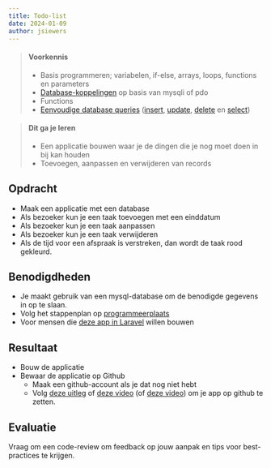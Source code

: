 ```yaml
---
title: Todo-list
date: 2024-01-09
author: jsiewers
---
```



> #### Voorkennis
> * Basis programmeren; variabelen, if-else, arrays, loops, functions en parameters
> * [Database-koppelingen](https://phpdelusions.net/pdo) op basis van mysqli of pdo
> * Functions
> * [Eenvoudige database queries](https://www.edutorial.nl/dbq/eenvoudige-queries/) ([insert](https://www.edutorial.nl/dbq/database-maken/#records-toevoegen), [update](https://www.edutorial.nl/dbq/database-maken/#records-updaten), [delete](https://www.edutorial.nl/dbq/database-maken/#records-verwijderen) en [select](https://www.edutorial.nl/dbq/gegevens-filteren/))

> #### Dit ga je leren
> * Een applicatie bouwen waar je de dingen die je nog moet doen in bij kan houden
> * Toevoegen, aanpassen en verwijderen van records 


## Opdracht
* Maak een applicatie met een database
* Als bezoeker kun je een taak toevoegen met een einddatum
* Als bezoeker kun je een taak aanpassen
* Als bezoeker kun je een taak verwijderen
* Als de tijd voor een afspraak is verstreken, dan wordt de taak rood gekleurd.

## Benodigdheden
* Je maakt gebruik van een mysql-database om de benodigde gegevens in op te slaan.
* Volg het stappenplan op [programmeerplaats](https://programmeerplaats.nl/to-do-list-php-pdo-mysql-database/)
* Voor mensen die [deze app in Laravel](https://masteringbackend.com/posts/laravel-framework-the-ultimate-guide#building-an-app-with-laravel) willen bouwen

## Resultaat
* Bouw de applicatie
* Bewaar de applicatie op Github
    * Maak een github-account als je dat nog niet hebt
    * Volg [deze uitleg](https://www.edutorial.nl/git/introductie/) of [deze video](https://www.youtube.com/watch?v=i_23KUAEtUM) (of [deze video](https://www.youtube.com/watch?v=HkdAHXoRtos)) om je app op github te zetten. 

## Evaluatie
Vraag om een code-review om feedback op jouw aanpak en tips voor best-practices te krijgen.<br>
